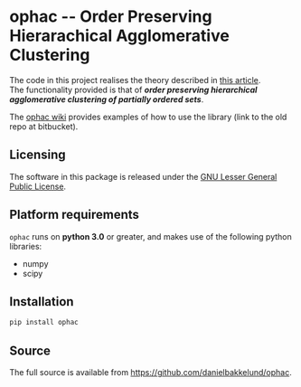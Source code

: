 # ophac -- Order Preserving Hierarachical Agglomerative Clustering
The code in this project realises the theory described in [this article](https://link.springer.com/article/10.1007/s10994-021-06125-0).</br>
The functionality provided is that of _**order preserving hierarchical agglomerative clustering of partially ordered sets**_.

The [ophac wiki](https://bitbucket.org/Bakkelund/ophac/wiki/Home) provides examples of how to use the library (link to the old repo at bitbucket).

## Licensing

The software in this package is released under the [GNU Lesser General Public License](https://www.gnu.org/licenses/lgpl-3.0.en.html).

## Platform requirements
`ophac` runs on **python 3.0** or greater, and makes use of the following python libraries:

* numpy
* scipy

## Installation

```python
pip install ophac
```

## Source

The full source is available from <https://github.com/danielbakkelund/ophac>.